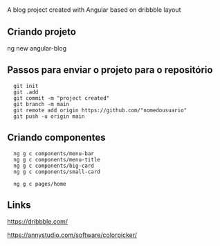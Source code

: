 # 
A blog project created with Angular based on dribbble layout

## Criando projeto
  ng new angular-blog

## Passos para enviar o projeto para o repositório
```
  git init
  git .add
  git commit -m "project created"
  git branch -m main
  git remote add origin https://github.com/"nomedousuario"
  git push -u origin main

```

## Criando componentes
```
  ng g c components/menu-bar
  ng g c components/menu-title
  ng g c components/big-card
  ng g c components/small-card

  ng g c pages/home
```

## Links
https://dribbble.com/

https://annystudio.com/software/colorpicker/
